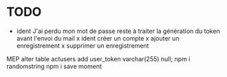 # TODO

- ident J'ai perdu mon mot de passe
    reste à traiter la génération du token avant l'envoi du mail
x ident créer un compte
x ajouter un enregistrement
x supprimer un enregistrement

MEP
alter table actusers add user_token varchar(255) null;
npm i randomstring
npm i save moment